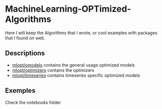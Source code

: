 # MachineLearning-OPTimized-Algorithms
Here I will keep the Algorithms that I wrote, or cool examples with packages that I found on web.

## Descriptions

* [mlopt/omodels](mlopt/omodels) contains the general usage optimized models
* [mlopt/optimizers](mlopt/optimizers) contains the optimizers
* [mlopt/timeseries](mlopt/timeseries) contains timeseries specific optimized models

## Exemples

Check the notebooks folder

